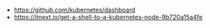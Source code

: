 - https://github.com/kubernetes/dashboard
- https://itnext.io/get-a-shell-to-a-kubernetes-node-9b720a15a4fe
